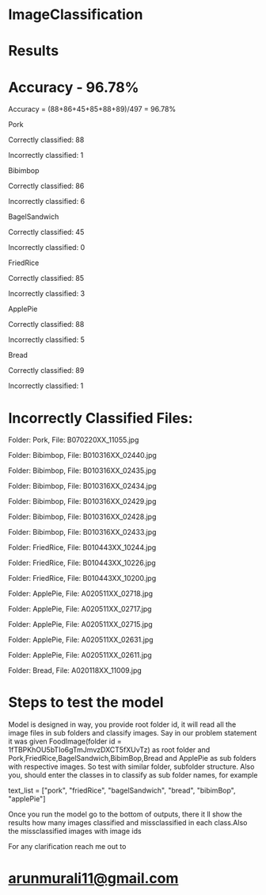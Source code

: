 # ImageClassification

# Results

# Accuracy - 96.78%
Accuracy = (88+86+45+85+88+89)/497  = 96.78%

Pork

Correctly classified: 88

Incorrectly classified: 1



Bibimbop

Correctly classified: 86

Incorrectly classified: 6



BagelSandwich

Correctly classified: 45

Incorrectly classified: 0



FriedRice

Correctly classified: 85

Incorrectly classified: 3



ApplePie

Correctly classified: 88

Incorrectly classified: 5



Bread

Correctly classified: 89

Incorrectly classified: 1



# Incorrectly Classified Files:

Folder: Pork, File: B070220XX_11055.jpg

Folder: Bibimbop, File: B010316XX_02440.jpg

Folder: Bibimbop, File: B010316XX_02435.jpg

Folder: Bibimbop, File: B010316XX_02434.jpg

Folder: Bibimbop, File: B010316XX_02429.jpg

Folder: Bibimbop, File: B010316XX_02428.jpg

Folder: Bibimbop, File: B010316XX_02433.jpg

Folder: FriedRice, File: B010443XX_10244.jpg

Folder: FriedRice, File: B010443XX_10226.jpg

Folder: FriedRice, File: B010443XX_10200.jpg

Folder: ApplePie, File: A020511XX_02718.jpg

Folder: ApplePie, File: A020511XX_02717.jpg

Folder: ApplePie, File: A020511XX_02715.jpg

Folder: ApplePie, File: A020511XX_02631.jpg

Folder: ApplePie, File: A020511XX_02611.jpg

Folder: Bread, File: A020118XX_11009.jpg

# Steps to test the model

Model is designed in way, you provide root folder id, it will read all the image files in sub folders and classify images.
Say in our problem statement it was given FoodImage(folder id = 1fTBPKhOU5bTIo6gTmJmvzDXCT5fXUvTz) as root folder and Pork,FriedRice,BagelSandwich,BibimBop,Bread and ApplePie as sub folders with respective images. So test with similar folder, subfolder structure. Also you, should enter the classes in to classify as sub folder names, for example 

text_list = ["pork", "friedRice", "bagelSandwich", "bread", "bibimBop", "applePie"] 

Once you run the model go to the bottom of outputs, there it ll show the results how many images classified and missclassified in each class.Also the missclassified images with image ids

For any clarification reach me out to
# arunmurali11@gmail.com
